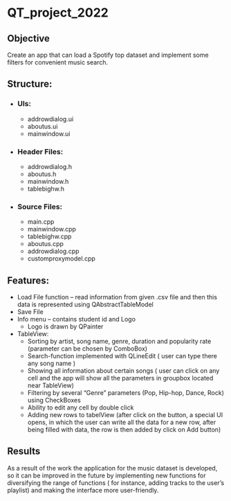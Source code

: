# QT_project_2022
## Objective
Create an app that can load a Spotify top dataset and implement some filters for convenient music search.
## Structure:
- ### UIs:
  * addrowdialog.ui
  * aboutus.ui
  * mainwindow.ui
- ### Header Files:
  * addrowdialog.h
  * aboutus.h
  * mainwindow.h
  * tablebighw.h
- ### Source Files:
  * main.cpp
  * mainwindow.cpp
  * tablebighw.cpp
  * aboutus.cpp
  * addrowdialog.cpp
  * customproxymodel.cpp

## Features:
- Load File function – read information from given .csv file and then this data is represented using QAbstractTableModel
- Save File
- Info menu – contains student id and Logo
  * Logo is drawn by QPainter
- TableView:
  * Sorting by artist, song name, genre, duration and popularity rate (parameter can be chosen by ComboBox)
  * Search-function implemented with QLineEdit ( user can type there any song name )
  * Showing all information about certain songs ( user can click on any cell and the  app will show all the parameters in groupbox located near TableView)
  * Filtering by several “Genre” parameters (Pop, Hip-hop, Dance, Rock) using CheckBoxes
  * Ability to edit any cell by double click
  * Adding new rows to tabelView (after click on the button, a special UI opens, in which the user can write all the data for a new row, after being filled with data, the row is then added by click on Add button)

## Results
As a result of the work the application for the music dataset is developed, so it can be improved in the future by implementing new functions for diversifying the range of functions ( for instance, adding tracks to the user’s playlist) and making the interface more user-friendly.
